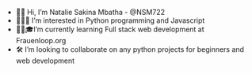 - 👋🏾 Hi, I’m Natalie Sakina Mbatha - @NSM722
- 👩🏾‍💻 I’m interested in Python programming and Javascript
- 👩🏾🎓I’m currently learning Full stack web development at Frauenloop.org
- 🛠 I’m looking to collaborate on any python projects for beginners and web development 

<!---
NSM722/NSM722 is a ✨ special ✨ repository because its `README.md` (this file) appears on your GitHub profile.
You can click the Preview link to take a look at your changes.
--->
